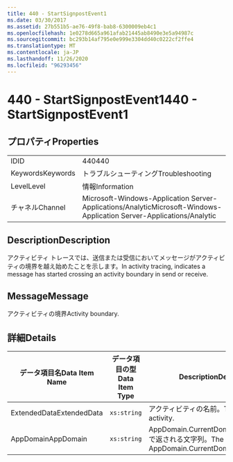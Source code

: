 ```yaml
---
title: 440 - StartSignpostEvent1
ms.date: 03/30/2017
ms.assetid: 27b551b5-ae76-49f8-bab8-6300009eb4c1
ms.openlocfilehash: 1e0278d665a961afab21445ab8490e3e5a94987c
ms.sourcegitcommit: bc293b14af795e0e999e3304dd40c0222cf2ffe4
ms.translationtype: MT
ms.contentlocale: ja-JP
ms.lasthandoff: 11/26/2020
ms.locfileid: "96293456"
---
```

# <a name="440---startsignpostevent1"></a><span data-ttu-id="03aa8-102">440 - StartSignpostEvent1</span><span class="sxs-lookup"><span data-stu-id="03aa8-102">440 - StartSignpostEvent1</span></span>

## <a name="properties"></a><span data-ttu-id="03aa8-103">プロパティ</span><span class="sxs-lookup"><span data-stu-id="03aa8-103">Properties</span></span>  
  
|||  
|-|-|  
|<span data-ttu-id="03aa8-104">ID</span><span class="sxs-lookup"><span data-stu-id="03aa8-104">ID</span></span>|<span data-ttu-id="03aa8-105">440</span><span class="sxs-lookup"><span data-stu-id="03aa8-105">440</span></span>|  
|<span data-ttu-id="03aa8-106">Keywords</span><span class="sxs-lookup"><span data-stu-id="03aa8-106">Keywords</span></span>|<span data-ttu-id="03aa8-107">トラブルシューティング</span><span class="sxs-lookup"><span data-stu-id="03aa8-107">Troubleshooting</span></span>|  
|<span data-ttu-id="03aa8-108">Level</span><span class="sxs-lookup"><span data-stu-id="03aa8-108">Level</span></span>|<span data-ttu-id="03aa8-109">情報</span><span class="sxs-lookup"><span data-stu-id="03aa8-109">Information</span></span>|  
|<span data-ttu-id="03aa8-110">チャネル</span><span class="sxs-lookup"><span data-stu-id="03aa8-110">Channel</span></span>|<span data-ttu-id="03aa8-111">Microsoft-Windows-Application Server-Applications/Analytic</span><span class="sxs-lookup"><span data-stu-id="03aa8-111">Microsoft-Windows-Application Server-Applications/Analytic</span></span>|  
  
## <a name="description"></a><span data-ttu-id="03aa8-112">Description</span><span class="sxs-lookup"><span data-stu-id="03aa8-112">Description</span></span>  

 <span data-ttu-id="03aa8-113">アクティビティ トレースでは、送信または受信においてメッセージがアクティビティの境界を越え始めたことを示します。</span><span class="sxs-lookup"><span data-stu-id="03aa8-113">In activity tracing, indicates a message has started crossing an activity boundary in send or receive.</span></span>  
  
## <a name="message"></a><span data-ttu-id="03aa8-114">Message</span><span class="sxs-lookup"><span data-stu-id="03aa8-114">Message</span></span>  

 <span data-ttu-id="03aa8-115">アクティビティの境界</span><span class="sxs-lookup"><span data-stu-id="03aa8-115">Activity boundary.</span></span>  
  
## <a name="details"></a><span data-ttu-id="03aa8-116">詳細</span><span class="sxs-lookup"><span data-stu-id="03aa8-116">Details</span></span>  
  
|<span data-ttu-id="03aa8-117">データ項目名</span><span class="sxs-lookup"><span data-stu-id="03aa8-117">Data Item Name</span></span>|<span data-ttu-id="03aa8-118">データ項目の型</span><span class="sxs-lookup"><span data-stu-id="03aa8-118">Data Item Type</span></span>|<span data-ttu-id="03aa8-119">Description</span><span class="sxs-lookup"><span data-stu-id="03aa8-119">Description</span></span>|  
|--------------------|--------------------|-----------------|  
|<span data-ttu-id="03aa8-120">ExtendedData</span><span class="sxs-lookup"><span data-stu-id="03aa8-120">ExtendedData</span></span>|`xs:string`|<span data-ttu-id="03aa8-121">アクティビティの名前。</span><span class="sxs-lookup"><span data-stu-id="03aa8-121">The name of the activity.</span></span>|  
|<span data-ttu-id="03aa8-122">AppDomain</span><span class="sxs-lookup"><span data-stu-id="03aa8-122">AppDomain</span></span>|`xs:string`|<span data-ttu-id="03aa8-123">AppDomain.CurrentDomain.FriendlyName で返される文字列。</span><span class="sxs-lookup"><span data-stu-id="03aa8-123">The string returned by AppDomain.CurrentDomain.FriendlyName.</span></span>|
